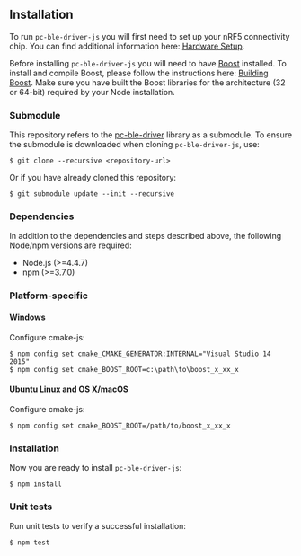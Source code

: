 ## Installation

To run `pc-ble-driver-js` you will first need to set up your nRF5 connectivity chip. You can find additional information here: [Hardware Setup](https://github.com/NordicSemiconductor/pc-ble-driver#hardware-setup).

Before installing `pc-ble-driver-js` you will need to have [Boost](http://www.boost.org/) installed. To install and compile Boost, please follow the instructions here: [Building Boost](https://github.com/NordicSemiconductor/pc-ble-driver/blob/master/Installation.md#building-boost). Make sure you have built the Boost libraries for the architecture (32 or 64-bit) required by your Node installation.

### Submodule

This repository refers to the [pc-ble-driver](https://github.com/NordicSemiconductor/pc-ble-driver) library as a submodule. To ensure the submodule is downloaded when cloning `pc-ble-driver-js`, use:

    $ git clone --recursive <repository-url>

Or if you have already cloned this repository:

    $ git submodule update --init --recursive

### Dependencies

In addition to the dependencies and steps described above, the following Node/npm versions are required:

* Node.js (>=4.4.7)
* npm (>=3.7.0)

### Platform-specific

#### Windows

Configure cmake-js:

    $ npm config set cmake_CMAKE_GENERATOR:INTERNAL="Visual Studio 14 2015"
    $ npm config set cmake_BOOST_ROOT=c:\path\to\boost_x_xx_x

#### Ubuntu Linux and OS X/macOS

Configure cmake-js:

    $ npm config set cmake_BOOST_ROOT=/path/to/boost_x_xx_x

### Installation

Now you are ready to install `pc-ble-driver-js`:

    $ npm install

### Unit tests

Run unit tests to verify a successful installation:

    $ npm test
